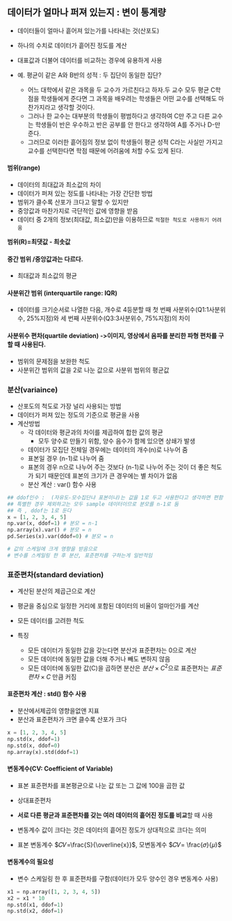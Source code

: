 ## 데이터가 얼마나 퍼져 있는지 : 변이 통계량
- 데이터들이 얼마나 흩어져 있는가를 나타내는 것(산포도)
- 하나의 수치로 데이터가 흩어진 정도를 계산 
- 대표값과 더불어 데이터를 비교하는 경우에 유용하게 사용 
- 예. 평균이 같은 A와 B반의 성적 : 두 집단이 동일한 집단?

  - 어느 대학에서 같은 과목을 두 교수가 가르친다고 하자.두 교수 모두 평균 C학점을 학생들에게 준다면 그 과목을 배우려는 학생들은 어떤 교수를 선택해도 마찬가지라고 생각할 것이다.
  - 그러나 한 교수는 대부분의 학생들이 평범하다고 생각하여 C만 주고 다른 교수는 학생들이 반은 우수하고 반은 공부를 안 한다고 생각하여 A를 주거나 D-만 준다.
  - 그러므로 이러한 흩어짐의 정보 없이 학생들이 평균 성적 C라는 사실만 가지고 교수를 선택한다면 학점 때문에 어려움에 처할 수도 있게 된다.

#### 범위(range)

- 데이터의 최대값과 최소값의 차이
- 데이터가 퍼져 있는 정도를 나타내는 가장 간단한 방법
- 범위가 클수록 산포가 크다고 말할 수 있지만
- 중앙값과 마찬가지로 극단적인 값에 영향을 받음
- 데이터 중 2개의 정보(최대값, 최소값)만을 이용하므로 `적절한 척도로 사용하기 어려움`

**범위(R)=최댓값 - 최솟값**


#### 중간 범위 /중앙값과는 다르다.

- 최대값과 최소값의 평균

#### 사분위간 범위 (interquartile range: IQR)

- 데이터를 크기순서로 나열한 다음, 개수로 4등분할 때 첫 번째 사분위수(Q1:1사분위수, 25%지점)와 세 번째 사분위수(Q3:3사분위수, 75%지점)의 차이


#### 사분위수 편차(quartile deviation) ->이미지, 영상에서 음파를 분리한 파형 편차를 구할 때 사용된다.

- 범위의 문제점을 보완한 척도
- 사분위간 범위의 값을 2로 나눈 값으로 사분위 범위의 평균값 

### 분산(variaince)

- 산포도의 척도로 가장 널리 사용되는 방법 
- 데이터가 퍼져 있는 정도의 기준으로 평균을 사용
- 계산방법
    - 각 데이터와 평균과의 차이를 제곱하여 합한 값의 평균
        - 모두 양수로 만들기 위함, 양수 음수가 함께 있으면 상쇄가 발생
    - 데이터가 모집단 전체일 경우에는 데이터의 개수(n)로 나누어 줌
    - 표본일 경우 (n-1)로 나누어 줌
    - 표본의 경우 n으로 나누어 주는 것보다 (n-1)로 나누어 주는 것이 더 좋은 척도가 되기 때문인데 표본의 크기가 큰 경우에는 별 차이가 없음
    - 분산 계산 : var() 함수 사용

```python
## ddof인수 :  (자유도-모수집단냐 표본이냐)는 값을 1로 두고 사용한다고 생각하면 편함
## 특별한 경우 제외하고는 모두 sample 데이터이므로 분모를 n-1로 둠
## 즉 , ddof는 1로 둔다
x = [1, 2, 3, 4, 5]
np.var(x, ddof=1) # 분모 = n-1
np.array(x).var() # 분모 = n
pd.Series(x).var(ddof=0) # 분모 = n

# 값의 스케일에 크게 영향을 받음으로
# 변수를 스케일링 한 후 분산, 표준편차를 구하는게 일반적임
```

### 표준편차(standard deviation)


- 계산된 분산의 제곱근으로 계산
- 평균을 중심으로 일정한 거리에 포함된 데이터의 비율이 얼마인가를 계산
- 모든 데이터를 고려한 척도


- 특징
    - 모든 데이터가 동일한 값을 갖는다면 분산과 표준편차는 0으로 계산
    - 모든 데이터에 동일한 값을 더해 주거나 빼도 변하지 않음
    - 모든 데이터에 동일한 값(C)을 곱하면 분산은 $분산×C^2$으로 표준편차는 $표준편차×C$ 만큼 커짐 

#### 표준편차 계산 : std() 함수 사용

- 분산에서제곱의 영향을없앤 지표
- 분산과 표준편차가 크면 클수록 산포가 크다

```python
x = [1, 2, 3, 4, 5]
np.std(x, ddof=1)
np.std(x, ddof=0)
np.array(x).std(ddof=1)
```
#### 변동계수(CV: Coefficient of Variable)

- 표본 표준편차를 표본평균으로 나눈 값 또는 그 값에 100을 곱한 값
- 상대표준편차
- **서로 다른 평균과 표준편차를 갖는 여러 데이터의 흩어진 정도를 비교**할 때 사용
- 변동계수 값이 크다는 것은 데이터의 흩어진 정도가 상대적으로 크다는 의미

- 표본 변동계수 $𝐶𝑉=\frac{S}{\overline{x}}$,  모변동계수  $𝐶𝑉= \frac{𝜎}{𝜇}$

#### 변동계수의 필요성
- 변수 스케일링 한 후 표준편차를 구함(데이터가 모두 양수인 경우 변동계수 사용)

```python
x1 = np.array([1, 2, 3, 4, 5])
x2 = x1 * 10
np.std(x1, ddof=1)
np.std(x2, ddof=1)
```
